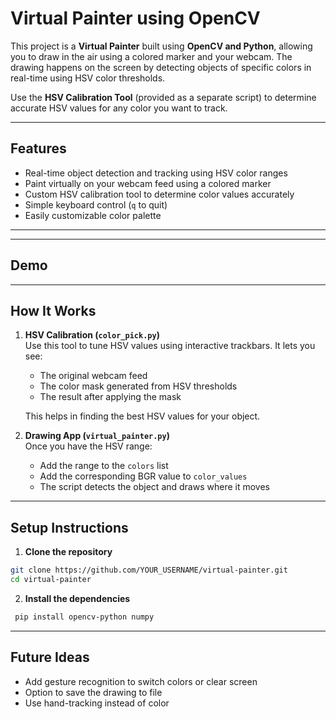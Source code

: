 #  Virtual Painter using OpenCV

This project is a **Virtual Painter** built using **OpenCV and Python**, allowing you to draw in the air using a colored marker and your webcam. The drawing happens on the screen by detecting objects of specific colors in real-time using HSV color thresholds.

Use the **HSV Calibration Tool** (provided as a separate script) to determine accurate HSV values for any color you want to track.

---

##  Features

- Real-time object detection and tracking using HSV color ranges
- Paint virtually on your webcam feed using a colored marker
- Custom HSV calibration tool to determine color values accurately
- Simple keyboard control (`q` to quit)
- Easily customizable color palette

---


---

##  Demo



---

##  How It Works

1. **HSV Calibration (`color_pick.py`)**  
   Use this tool to tune HSV values using interactive trackbars. It lets you see:
   - The original webcam feed
   - The color mask generated from HSV thresholds
   - The result after applying the mask

   This helps in finding the best HSV values for your object.

2. **Drawing App (`virtual_painter.py`)**  
   Once you have the HSV range:
   - Add the range to the `colors` list
   - Add the corresponding BGR value to `color_values`
   - The script detects the object and draws where it moves

---

##  Setup Instructions

1. **Clone the repository**
```bash
git clone https://github.com/YOUR_USERNAME/virtual-painter.git
cd virtual-painter
```
2. **Install the dependencies**
```bash   
 pip install opencv-python numpy
```

---

##  Future Ideas

  - Add gesture recognition to switch colors or clear screen
  - Option to save the drawing to file
  - Use hand-tracking instead of color



